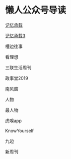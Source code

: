 # 懒人公众号导读

[记忆承载](/gzh/记忆承载)

[记忆承载3](/gzh/记忆承载3)

槽边往事

看理想

三联生活周刊

政事堂2019

南风窗

人物

最人物

虎嗅app

KnowYourself

九边

新周刊
